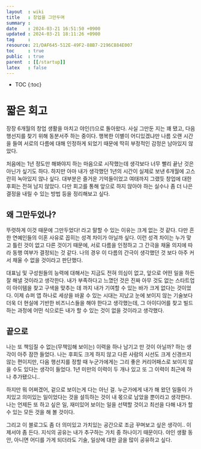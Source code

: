 ```yaml
---
layout  : wiki
title   : 창업을 그만두며 
summary : 
date    : 2024-03-21 16:51:50 +0900
updated : 2024-03-21 18:11:26 +0900
tag     : 
resource: 21/DAF645-512E-49F2-88B7-2196C884E007
toc     : true
public  : true
parent  : [[/startup]]
latex   : false
---
```

* TOC
{:toc}

# 짧은 회고

장장 6개월의 창업 생활을 마치고 야인(!)으로 돌아왔다. 사실 그만둔 지는 꽤 됐고, 다음 행선지를 찾기 위해 동분서주 하는 중이다. 행복한 이별이 어디있겠냐만 나름 오랜 시간을 들여 서로의 다름에 대해 인정하게 되었기 때문에 딱히 부정적인 감정은 남아있지 않았다.

처음에는 1년 정도만 해봐야지 하는 마음으로 시작했는데 생각보다 너무 빨리 끝난 것은 아닌가 싶기도 하다. 하지만 아마 내가 생각했던 1년의 시간이 실제로 보낸 6개월에 고스란히 녹아있지 않나 싶다. 
대부분은 즐거운 기억들이었고 여태까지 그랬듯 창업에 대한 후회는 전혀 남지 않았다. 다만 회고를 통해 앞으로 하지 않아야 하는 실수나 좀 더 나은 결정을 내릴 수 있는 방법 등을 정리해보고 싶다.

## 왜 그만두었나?

뚜렷하게 이것 때문에 그만두었다! 라고 말할 수 있는 이유는 크게 없는 것 같다. 다만 흔한 연예인들의 이혼 사유로 꼽히는 성격 차이가 아닐까 싶다. 이런 성격 차이는 누가 맞고 틀린 것이 없고 다른 것이기 때문에, 서로 다름을 인정하고 그 간극을 채울 의지에 따라 동행 여부가 결정되는 것 같다. 나의 경우 이 다름의 간극이 생각했던 것 보다 아주 커서 채울 수 없을 것이라고 판단했다.

대표님 및 구성원들의 능력에 대해서는 지금도 전혀 의심이 없고, 앞으로 어떤 일을 하든 잘 해낼 것이라고 생각한다. 내가 부족하다고 느꼈던 것은 진짜 아무 것도 없는 스타트업이 아이템을 찾고 구색을 맞추는 데 까지 내가 기여할 수 있는 바가 크게 없다는 것이었다. 이제 슈퍼 앱 하나로 세상을 바꿀 수 있는 시대는 지났고 눈에 보이지 않는 기술보다 더욱 더 현실에 기반한 비즈니스들을 해야 한다고 생각했는데, 그 아이디어를 찾고 빌드하는 과정에 어떤 식으로든 내가 할 수 있는 것이 없을 것이라고 생각했다.


## 끝으로

나는 또 책임질 수 없는(무책임해 보이는) 이력을 하나 남기고 만 것이 아닐까? 하는 생각이 아주 잠깐 들었다. 나는 후회도 크게 하지 않고 다른 사람의 시선도 크게 신경쓰지 않는 편이지만, 다음 행선지를 정할 때 누군가에게는 그리 좋은 커리어패스로 보이지 않을 수도 있다는 생각이 들었다. 1년 미만의 이력이 두 개나 있고 또 그 이력이 최근에 하나 추가됐으니..

하지만 뭐 어쩌겠어, 겉으로 보이는게 다는 아닌 걸. 누군가에게 내가 해 왔던 일들이 가치있고 의미있는 일이었다는 것을 설득하는 것이 내 몫으로 남았을 뿐이라고 생각한다. 나는 언제든 또 하고 싶은 일, 재미있어 보이는 일을 선택할 것이고 최선을 다해 내가 할 수 있는 모든 것을 해 볼 것이다.

그리고 이 블로그도 좀 더 의미있고 가치있는 공간으로 조금 꾸며보고 싶은 생각이.. 이제서야 좀 든다. 지식의 공유는 내가 추구하는 가치 중 하나이기 때문이다. 야인 생활 동안, 아니면 어디를 가게 되더라도 기술, 일상에 대한 글을 많이 공유하고 싶다.
